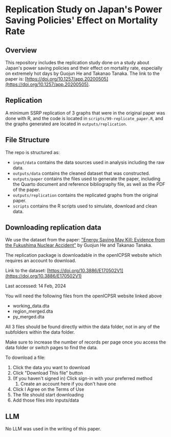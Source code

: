 # Replication Study on Japan's Power Saving Policies' Effect on Mortality Rate

## Overview

This repository includes the replication study done on a study about Japan's power saving policies and their effect on mortality rate, especially on extremely hot days by Guojun He and Takanao Tanaka. The link to the paper is: [https://doi.org/10.1257/app.20200505](https://doi.org/10.1257/app.20200505).

## Replication
A minimum SSRP replication of 3 graphs that were in the original paper was done with R, and the code is located in `scripts/99-replicate_paper.R`, and the graphs generated are located in `outputs/replication`. 

## File Structure

The repo is structured as:

- `input/data` contains the data sources used in analysis including the raw data.
- `outputs/data` contains the cleaned dataset that was constructed.
- `outputs/paper` contains the files used to generate the paper, including the Quarto document and reference bibliography file, as well as the PDF of the paper.
- `outputs/replication` contains the replicated graphs from the original paper.
- `scripts` contains the R scripts used to simulate, download and clean data.

## Downloading replication data
We use the dataset from the paper: ["Energy Saving May Kill: Evidence from the Fukushima Nuclear Accident"](https://doi.org/10.1257/app.20200505) by Guojun He and Takanao Tanaka.

The replication package is downloadable in the openICPSR website which requires an account to download.

Link to the dataset: [https://doi.org/10.3886/E170502V1](https://doi.org/10.3886/E170502V1)

Last accessed: 14 Feb, 2024

You will need the following files from the openICPSR website linked above
- working_data.dta
- region_merged.dta
- py_merged.dta

All 3 files should be found directly within the data folder, not in any of the subfolders within the data folder.

Make sure to increase the number of records per page once you access the data folder or switch pages to find the data.

To download a file:

1. Click the data you want to download
2. Click "Download This file" button
3. (If you haven't signed in) Click sign-in with your preferred method
    1. Create an account here if you don't have one
4. Click I Agree on the Terms of Use
5. The file should start downloading
6. Add those files into inputs/data

## LLM
No LLM was used in the writing of this paper.
